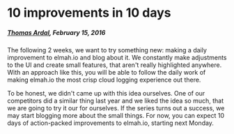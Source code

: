 # 10 improvements in 10 days##### [Thomas Ardal](http://elmah.io/about/), February 15, 2016 The following 2 weeks, we want to try something new: making a daily improvement to elmah.io and blog about it. We constantly make adjustments to the UI and create small features, that aren't really highlighted anywhere. With an approach like this, you will be able to follow the daily work of making elmah.io the most crisp cloud logging experience out there.To be honest, we didn't came up with this idea ourselves. One of our competitors did a similar thing last year and we liked the idea so much, that we are going to try it our for ourselves. If the series turns out a success, we may start blogging more about the small things. For now, you can expect 10 days of action-packed improvements to elmah.io, starting next Monday.